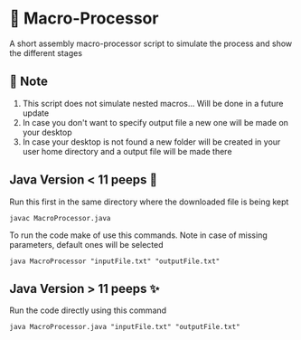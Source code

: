 # 🎨 Macro-Processor
A short assembly macro-processor script to simulate the process and show the different stages

## 📝 Note 
1. This script does not simulate nested macros... Will be done in a future update
2. In case you don't want to specify output file a new one will be made on your desktop
3. In case your desktop is not found a new folder will be created in your user home directory and a output file will be made there

## Java Version < 11 peeps 🧧
Run this first in the same directory where the downloaded file is being kept

```terminal
javac MacroProcessor.java
```

To run the code make of use this commands. Note in case of missing parameters, default ones will be selected 

```terminal
java MacroProcessor "inputFile.txt" "outputFile.txt"
```

## Java Version > 11 peeps ✨
Run the code directly using this command

```terminal
java MacroProcessor.java "inputFile.txt" "outputFile.txt"
```


